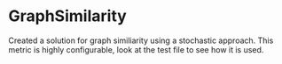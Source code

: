 # GraphSimilarity
Created a solution for graph similiarity using a stochastic approach.
This metric is highly configurable, look at the test file to see how it is used.
